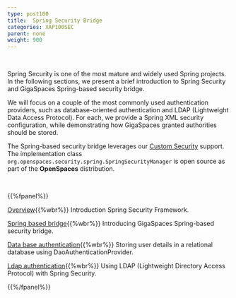 ```yaml
---
type: post100
title:  Spring Security Bridge
categories: XAP100SEC
parent: none
weight: 900
---
```


<br>

Spring Security is one of the most mature and widely used Spring projects. In the following sections, we present a brief introduction to Spring Security and GigaSpaces Spring-based security bridge.

We will focus on a couple of the most commonly used authentication providers, such as database-oriented authentication and LDAP (Lightweight Data Access Protocol). For each, we provide a Spring XML security configuration, while demonstrating how GigaSpaces granted authorities should be stored.

The Spring-based security bridge leverages our [Custom Security](./custom-security.html) support. The implementation class `org.openspaces.security.spring.SpringSecurityManager` is open source as part of the **OpenSpaces** distribution.

<br>

{{%fpanel%}}

[Overview](./introducing-spring-security.html){{%wbr%}}
Introduction Spring Security Framework.

[Spring based bridge](./gigaspaces-spring-based-security-bridge.html){{%wbr%}}
Introducing GigaSpaces Spring-based security bridge.

[Data base authentication](./authenticating-against-a-database.html){{%wbr%}}
Storing user details in a relational database using DaoAuthenticationProvider.

[Ldap authentication](./authenticating-against-an-ldap-repository.html){{%wbr%}}
Using LDAP (Lightweight Directory Access Protocol) with Spring Security.


{{%/fpanel%}}



